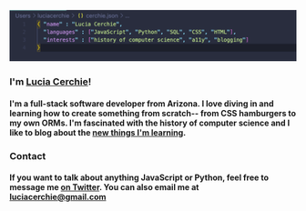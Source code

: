 

<!--
**Cerchie/Cerchie** is a ✨ _special_ ✨ repository because its `README.md` (this file) appears on your GitHub profile.-->

![cacti banner](https://github.com/Cerchie/Cerchie/blob/main/banner.png?raw=true)

### I'm [Lucia Cerchie](https://luciacerchie.dev/)!
#### I'm a full-stack software developer from Arizona. I love diving in and learning how to create something from scratch-- from CSS hamburgers to my own ORMs. I'm fascinated with the history of computer science and I like to blog about the [new things I'm learning](https://dev.to/cerchie).

### Contact
#### If you want to talk about anything JavaScript or Python, feel free to message me [on Twitter](https://twitter.com/CerchieLucia). You can also email me at luciacerchie@gmail.com
